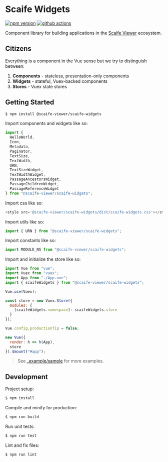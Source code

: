 # Scaife Widgets

[![npm version](https://badge.fury.io/js/%40scaife-viewer%2Fscaife-widgets.svg)](https://badge.fury.io/js/%40scaife-viewer%2Fscaife-widgets)
[![github actions](https://github.com/scaife-viewer/scaife-widgets/workflows/Node%20CI/badge.svg)](https://github.com/scaife-viewer/scaife-widgets/actions?query=workflow%3A%22Node+CI%22)

Component library for building applications in the [Scaife Viewer](https://github.com/scaife-viewer) ecosystem.

## Citizens

Everything is a component in the Vue sense but we try to distinguish between:

1. **Components** - stateless, presentation-only components
1. **Widgets** - stateful, Vuex-backed components
1. **Stores** - Vuex state stores

## Getting Started

```sh
$ npm install @scaife-viewer/scaife-widgets
```

Import components and widgets like so:

```js
import {
  HelloWorld,
  Icon,
  Metadata,
  Paginator,
  TextSize,
  TextWidth,
  URN,
  TextSizeWidget,
  TextWidthWidget,
  PassageAncestorsWidget,
  PassageChildrenWidget,
  PassageReferenceWidget
} from "@scaife-viewer/scaife-widgets";
```

Import css like so:

```js
<style src='@scaife-viewer/scaife-widgets/dist/scaife-widgets.css'></style>
```

Import utils like so:

```js
import { URN } from "@scaife-viewer/scaife-widgets";
```

Import constants like so:

```js
import MODULE_NS from "@scaife-viewer/scaife-widgets";
```

Import and initialize the store like so:

```js
import Vue from "vue";
import Vuex from "vuex";
import App from "./App.vue";
import { scaifeWidgets } from "@scaife-viewer/scaife-widgets";

Vue.use(Vuex);

const store = new Vuex.Store({
  modules: {
    [scaifeWidgets.namespace]: scaifeWidgets.store
  }
});

Vue.config.productionTip = false;

new Vue({
  render: h => h(App),
  store
}).$mount("#app");
```

> See [_example/sample](https://github.com/scaife-viewer/scaife-widgets/tree/master/_example/sample) for more examples.

## Development

Project setup:

```sh
$ npm install
```

Compile and minify for production:

```sh
$ npm run build
```

Run unit tests:

```sh
$ npm run test
```

Lint and fix files:

```sh
$ npm run lint
```
